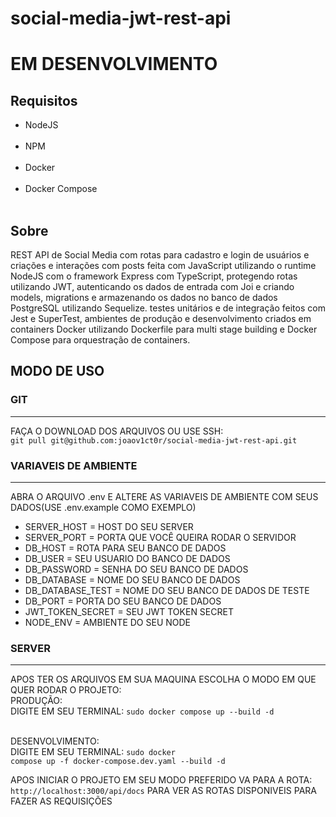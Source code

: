 # social-media-jwt-rest-api

<h1>EM DESENVOLVIMENTO</h1>

<h2>Requisitos</h2>

<ul>
  <li>NodeJS</li>
  <br>
  <li>NPM</li>
  <br>
  <li>Docker</li>
  <br>
  <li>Docker Compose</li>
  <br>
</ul>

<h2>Sobre</h2>

<p>REST API de Social Media com rotas para cadastro e login de usuários e criações e interações com posts feita com JavaScript utilizando o runtime NodeJS com o framework Express com TypeScript, protegendo rotas utilizando JWT, autenticando os dados de entrada com Joi e criando models, migrations e armazenando os dados no banco de dados PostgreSQL utilizando Sequelize. testes unitários e de integração feitos com Jest e SuperTest, ambientes de produção e desenvolvimento criados em containers Docker utilizando Dockerfile para multi stage building  e Docker Compose para orquestração de containers.</p>

<h2>MODO DE USO</h2>

<h3>GIT</h3>
<hr>

<p>FAÇA O DOWNLOAD DOS ARQUIVOS OU USE SSH:<br><code>git pull git@github.com:joaov1ct0r/social-media-jwt-rest-api.git</code></p>

<h3>VARIAVEIS DE AMBIENTE</h3>
<hr>

<p>ABRA O ARQUIVO .env E ALTERE AS VARIAVEIS DE AMBIENTE COM SEUS DADOS(USE .env.example COMO EXEMPLO)</p>

<ul>
  <li>SERVER_HOST = HOST DO SEU SERVER</li>
  <li>SERVER_PORT = PORTA QUE VOCÊ QUEIRA RODAR O SERVIDOR</li>
  <li>DB_HOST = ROTA PARA SEU BANCO DE DADOS</li>
  <li>DB_USER = SEU USUARIO DO BANCO DE DADOS</li>
  <li>DB_PASSWORD = SENHA DO SEU BANCO DE DADOS</li>
  <li>DB_DATABASE = NOME DO SEU BANCO DE DADOS</li>
  <li>DB_DATABASE_TEST = NOME DO SEU BANCO DE DADOS DE TESTE</li>
  <li>DB_PORT = PORTA DO SEU BANCO DE DADOS</li>
  <li>JWT_TOKEN_SECRET = SEU JWT TOKEN SECRET</li>
  <li>NODE_ENV = AMBIENTE DO SEU NODE</li>
</ul>

<h3>SERVER</h3>
<hr>

<p>APOS TER OS ARQUIVOS EM SUA MAQUINA ESCOLHA O MODO EM QUE QUER RODAR O PROJETO:
  <br>PRODUÇÃO: <br>DIGITE EM SEU TERMINAL: <code>sudo docker compose up --build -d</code>

<br>DESENVOLVIMENTO: <br>DIGITE EM SEU TERMINAL: <code>sudo docker compose up -f docker-compose.dev.yaml --build -d</code>

</p>

<p>APOS INICIAR O PROJETO EM SEU MODO PREFERIDO VA PARA A ROTA:<br><code>http://localhost:3000/api/docs</code>
PARA VER AS ROTAS DISPONIVEIS PARA FAZER AS REQUISIÇÕES</p>
